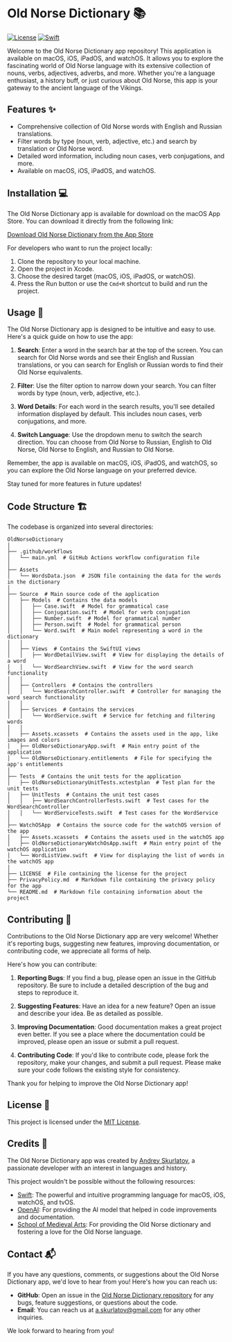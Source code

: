 # Old Norse Dictionary 📚

[![License](https://img.shields.io/badge/License-MIT-blue.svg)](https://opensource.org/licenses/MIT)
[![Swift](https://img.shields.io/badge/Swift-5.8-orange.svg)](https://swift.org/)

Welcome to the Old Norse Dictionary app repository! This application is available on macOS, iOS, iPadOS, and watchOS. It allows you to explore the fascinating world of Old Norse language with its extensive collection of nouns, verbs, adjectives, adverbs, and more. Whether you're a language enthusiast, a history buff, or just curious about Old Norse, this app is your gateway to the ancient language of the Vikings.

## Features ✨

- Comprehensive collection of Old Norse words with English and Russian translations.
- Filter words by type (noun, verb, adjective, etc.) and search by translation or Old Norse word.
- Detailed word information, including noun cases, verb conjugations, and more.
- Available on macOS, iOS, iPadOS, and watchOS.

## Installation 💻

The Old Norse Dictionary app is available for download on the macOS App Store. You can download it directly from the following link:

[Download Old Norse Dictionary from the App Store](https://apps.apple.com/me/app/oldnorse-dictionary/id6455376968?mt=12)

For developers who want to run the project locally:

1. Clone the repository to your local machine.
2. Open the project in Xcode.
3. Choose the desired target (macOS, iOS, iPadOS, or watchOS).
4. Press the Run button or use the `Cmd+R` shortcut to build and run the project.

## Usage 📖

The Old Norse Dictionary app is designed to be intuitive and easy to use. Here's a quick guide on how to use the app:

1. **Search**: Enter a word in the search bar at the top of the screen. You can search for Old Norse words and see their English and Russian translations, or you can search for English or Russian words to find their Old Norse equivalents.

2. **Filter**: Use the filter option to narrow down your search. You can filter words by type (noun, verb, adjective, etc.).

3. **Word Details**: For each word in the search results, you'll see detailed information displayed by default. This includes noun cases, verb conjugations, and more.

4. **Switch Language**: Use the dropdown menu to switch the search direction. You can choose from Old Norse to Russian, English to Old Norse, Old Norse to English, and Russian to Old Norse.

Remember, the app is available on macOS, iOS, iPadOS, and watchOS, so you can explore the Old Norse language on your preferred device.

Stay tuned for more features in future updates!


## Code Structure 🏗️

The codebase is organized into several directories:

```
OldNorseDictionary
│
├── .github/workflows
│   └── main.yml  # GitHub Actions workflow configuration file
│
├── Assets
│   └── WordsData.json  # JSON file containing the data for the words in the dictionary
│
├── Source  # Main source code of the application
│   ├── Models  # Contains the data models
│   │   ├── Case.swift  # Model for grammatical case
│   │   ├── Conjugation.swift  # Model for verb conjugation
│   │   ├── Number.swift  # Model for grammatical number
│   │   ├── Person.swift  # Model for grammatical person
│   │   └── Word.swift  # Main model representing a word in the dictionary
│   │
│   ├── Views  # Contains the SwiftUI views
│   │   ├── WordDetailView.swift  # View for displaying the details of a word
│   │   └── WordSearchView.swift  # View for the word search functionality
│   │
│   ├── Controllers  # Contains the controllers
│   │   └── WordSearchController.swift  # Controller for managing the word search functionality
│   │
│   ├── Services  # Contains the services
│   │   └── WordService.swift  # Service for fetching and filtering words
│   │
│   ├── Assets.xcassets  # Contains the assets used in the app, like images and colors
│   ├── OldNorseDictionaryApp.swift  # Main entry point of the application
│   └── OldNorseDictionary.entitlements  # File for specifying the app's entitlements
│
├── Tests  # Contains the unit tests for the application
│   ├── OldNorseDictionaryUnitTests.xctestplan  # Test plan for the unit tests
│   ├── UnitTests  # Contains the unit test cases
│   │   ├── WordSearchControllerTests.swift  # Test cases for the WordSearchController
│   │   └── WordServiceTests.swift  # Test cases for the WordService
│
├── WatchOSApp  # Contains the source code for the watchOS version of the app
│   ├── Assets.xcassets  # Contains the assets used in the watchOS app
│   ├── OldNorseDictionaryWatchOsApp.swift  # Main entry point of the watchOS application
│   └── WordListView.swift  # View for displaying the list of words in the watchOS app
│
├── LICENSE  # File containing the license for the project
├── PrivacyPolicy.md  # Markdown file containing the privacy policy for the app
└── README.md  # Markdown file containing information about the project

```

## Contributing 🤝

Contributions to the Old Norse Dictionary app are very welcome! Whether it's reporting bugs, suggesting new features, improving documentation, or contributing code, we appreciate all forms of help.

Here's how you can contribute:

1. **Reporting Bugs**: If you find a bug, please open an issue in the GitHub repository. Be sure to include a detailed description of the bug and steps to reproduce it.

2. **Suggesting Features**: Have an idea for a new feature? Open an issue and describe your idea. Be as detailed as possible.

3. **Improving Documentation**: Good documentation makes a great project even better. If you see a place where the documentation could be improved, please open an issue or submit a pull request.

4. **Contributing Code**: If you'd like to contribute code, please fork the repository, make your changes, and submit a pull request. Please make sure your code follows the existing style for consistency.

Thank you for helping to improve the Old Norse Dictionary app!


## License 📜

This project is licensed under the [MIT License](LICENSE).

## Credits 🙏

The Old Norse Dictionary app was created by [Andrey Skurlatov](https://andskur.github.io), a passionate developer with an interest in languages and history.

This project wouldn't be possible without the following resources:

- [Swift](https://swift.org/): The powerful and intuitive programming language for macOS, iOS, watchOS, and tvOS.
- [OpenAI](https://openai.com/): For providing the AI model that helped in code improvements and documentation.
- [School of Medieval Arts](https://vk.com/schoolofmedievalarts): For providing the Old Norse dictionary and fostering a love for the Old Norse language.


## Contact 📬

If you have any questions, comments, or suggestions about the Old Norse Dictionary app, we'd love to hear from you! Here's how you can reach us:

- **GitHub**: Open an issue in the [Old Norse Dictionary repository](https://github.com/andskur/OldNorseDictionary/issues) for any bugs, feature suggestions, or questions about the code.
- **Email**: You can reach us at [a.skurlatov@gmail.com](mailto:a.skurlatov@gmail.com) for any other inquiries.

We look forward to hearing from you!



